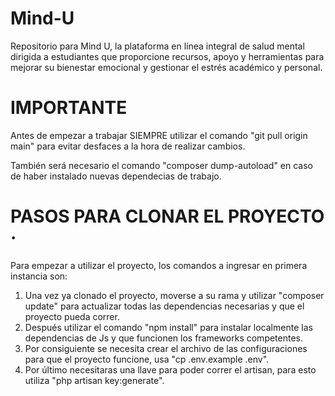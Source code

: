 # Mind-U
 Repositorio para Mind U, la plataforma en línea integral de salud mental dirigida a estudiantes que proporcione recursos, apoyo y herramientas para mejorar su bienestar emocional y gestionar el estrés académico y personal.


# IMPORTANTE #

Antes de empezar a trabajar SIEMPRE utilizar el comando "git pull origin main" para evitar desfaces a la hora de realizar cambios.


También será necesario el comando "composer dump-autoload" en caso de haber instalado nuevas dependecias de trabajo.
# PASOS PARA CLONAR EL PROYECTO ·

Para empezar a utilizar el proyecto, los comandos a ingresar en primera instancia son:

1. Una vez ya clonado el proyecto, moverse a su rama y utilizar "composer update" para actualizar todas las dependencias necesarias y que el proyecto pueda correr.
2. Después utilizar el comando "npm install" para instalar localmente las dependencias de Js y que funcionen los frameworks competentes.
3. Por consiguiente se necesita crear el archivo de las configuraciones para que el proyecto funcione, usa "cp .env.example .env".
4. Por último necesitaras una llave para poder correr el artisan, para esto utiliza "php artisan key:generate".
